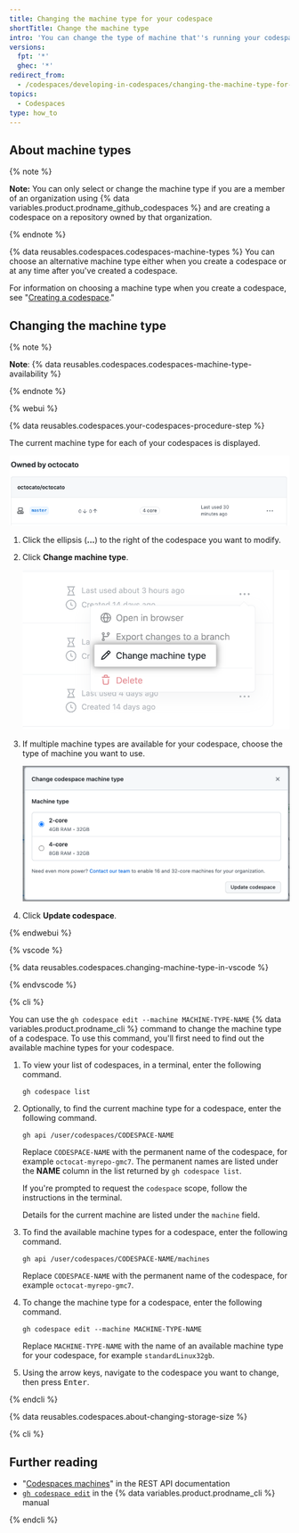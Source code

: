 ```yaml
---
title: Changing the machine type for your codespace
shortTitle: Change the machine type
intro: 'You can change the type of machine that''s running your codespace, so that you''re using resources appropriate for the work you''re doing.'
versions:
  fpt: '*'
  ghec: '*'
redirect_from:
  - /codespaces/developing-in-codespaces/changing-the-machine-type-for-your-codespace
topics:
  - Codespaces
type: how_to
---
```


## About machine types

{% note %}

**Note:** You can only select or change the machine type if you are a member of an organization using {% data variables.product.prodname_github_codespaces %} and are creating a codespace on a repository owned by that organization.

{% endnote %}

{% data reusables.codespaces.codespaces-machine-types %} You can choose an alternative machine type either when you create a codespace or at any time after you've created a codespace. 

For information on choosing a machine type when you create a codespace, see "[Creating a codespace](/codespaces/developing-in-codespaces/creating-a-codespace#creating-a-codespace)."

## Changing the machine type

{% note %}

**Note**: {% data reusables.codespaces.codespaces-machine-type-availability %}

{% endnote %}

{% webui %}

{% data reusables.codespaces.your-codespaces-procedure-step %}

   The current machine type for each of your codespaces is displayed.

   !['Your codespaces' list](/assets/images/help/codespaces/your-codespaces-list.png)

1. Click the ellipsis (**...**) to the right of the codespace you want to modify.
1. Click **Change machine type**.

   !['Change machine type' menu option](/assets/images/help/codespaces/change-machine-type-menu-option.png)
1. If multiple machine types are available for your codespace, choose the type of machine you want to use.

   ![Dialog box showing available machine types to choose](/assets/images/help/codespaces/change-machine-type-choice.png)
1. Click **Update codespace**. 

{% endwebui %}

{% vscode %}

{% data reusables.codespaces.changing-machine-type-in-vscode %}

{% endvscode %}

{% cli %}

You can use the `gh codespace edit --machine MACHINE-TYPE-NAME` {% data variables.product.prodname_cli %} command to change the machine type of a codespace. To use this command, you'll first need to find out the available machine types for your codespace.

1. To view your list of codespaces, in a terminal, enter the following command.
   
   ```
   gh codespace list
   ```
1. Optionally, to find the current machine type for a codespace, enter the following command.
   
   ```
   gh api /user/codespaces/CODESPACE-NAME
   ```

   Replace `CODESPACE-NAME` with the permanent name of the codespace, for example `octocat-myrepo-gmc7`. The permanent names are listed under the **NAME** column in the list returned by `gh codespace list`.

   If you're prompted to request the `codespace` scope, follow the instructions in the terminal.

   Details for the current machine are listed under the `machine` field.
1. To find the available machine types for a codespace, enter the following command.
   
   ```
   gh api /user/codespaces/CODESPACE-NAME/machines
   ```

   Replace `CODESPACE-NAME` with the permanent name of the codespace, for example `octocat-myrepo-gmc7`.
1. To change the machine type for a codespace, enter the following command.

   ```
   gh codespace edit --machine MACHINE-TYPE-NAME
   ```

   Replace `MACHINE-TYPE-NAME` with the name of an available machine type for your codespace, for example `standardLinux32gb`. 
1. Using the arrow keys, navigate to the codespace you want to change, then press <kbd>Enter</kbd>.

{% endcli %}

{% data reusables.codespaces.about-changing-storage-size %}

{% cli %}

## Further reading

- "[Codespaces machines](/rest/codespaces/machines)" in the REST API documentation
- [`gh codespace edit`](https://cli.github.com/manual/gh_codespace_edit) in the {% data variables.product.prodname_cli %} manual

{% endcli %}